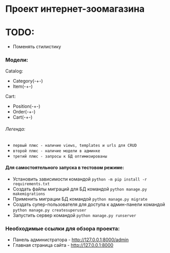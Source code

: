 # Проект интернет-зоомагазина

# TODO:
* Поменять стилистику

### Модели:
Catalog:
* Category(-+-)
* Item(-+-)

Cart:
* Position(-+-)
* Order(-+-)
* Cart(-+-)

###### Легенда:
* `первый плюс - наличие views, templates и urls для CRUD`
* `второй плюс - наличие модели в админке`
* `третий плюс - запросы к БД оптимизированы`

#### Для самостоятельного запуска в тестовом режиме:
* Установить зависимости командой `python -m pip install -r requirements.txt`
* Создать файлы миграций для БД командой `python manage.py makemigrations`
* Применить миграции БД командой `python manage.py migrate`
* Создать супер-пользователя для доступа к админ-панели командой `python manage.py createsuperuser`
* Запустить сервер командой `python manage.py runserver`

### Необходимые ссылки для обзора проекта:
* Панель администратора - http://127.0.0.1:8000/admin
* Главная страница сайта - http://127.0.0.1:8000
